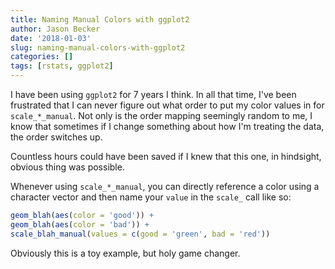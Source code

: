 ```yaml
---
title: Naming Manual Colors with ggplot2
author: Jason Becker
date: '2018-01-03'
slug: naming-manual-colors-with-ggplot2
categories: []
tags: [rstats, ggplot2]
---
```


I have been using `ggplot2` for 7 years I think. In all that time, I've been frustrated that I can never figure out what order to put my color values in for `scale_*_manual`. Not only is the order mapping seemingly random to me, I know that sometimes if I change something about how I'm treating the data, the order switches up.

Countless hours could have been saved if I knew that this one, in hindsight, obvious thing was possible.

Whenever using `scale_*_manual`, you can directly reference a color using a character vector and then name your `value` in the `scale_` call like so:

```r
geom_blah(aes(color = 'good')) +
geom_blah(aes(color = 'bad')) +
scale_blah_manual(values = c(good = 'green', bad = 'red'))
```

Obviously this is a toy example, but holy game changer.
